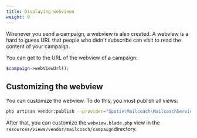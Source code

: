 ```yaml
---
title: Displaying webviews
weight: 9
---
```


Whenever you send a campaign, a webview is also created. A webview is a hard to guess URL that people who didn't subscribe can visit to read the content of your campaign.

You can get to the URL of the webview of a campaign:

```php
$campaign->webViewUrl();
```

## Customizing the webview

You can customize the webview. To do this, you must publish all views:

```bash
php artisan vendor:publish --provider="Spatie\Mailcoach\MailcoachServiceProvider" --tag="views"
```

After that, you can customize the `webview.blade.php` view in the `resources/views/vendor/mailcoach/campaign`directory.
